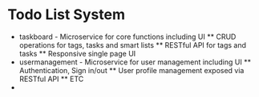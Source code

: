 Todo List System
================

* taskboard - Microservice for core functions including UI
** CRUD operations for tags, tasks and smart lists
** RESTful API for tags and tasks
** Responsive single page UI
* usermanagement - Microservice for user management including UI
** Authentication, Sign in/out
** User profile management exposed via RESTful API
** ETC
* <Native mobile applications>